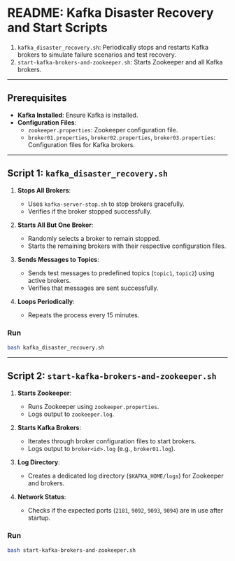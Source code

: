 # README: Kafka Disaster Recovery and Start Scripts


1. `kafka_disaster_recovery.sh`: Periodically stops and restarts Kafka brokers to simulate failure scenarios and test recovery.
2. `start-kafka-brokers-and-zookeeper.sh`: Starts Zookeeper and all Kafka brokers.

---

## Prerequisites

- **Kafka Installed**: Ensure Kafka is installed.
- **Configuration Files**:
    - `zookeeper.properties`: Zookeeper configuration file.
    - `broker01.properties`, `broker02.properties`, `broker03.properties`: Configuration files for Kafka brokers.

---

## Script 1: `kafka_disaster_recovery.sh`


1. **Stops All Brokers**:
    - Uses `kafka-server-stop.sh` to stop brokers gracefully.
    - Verifies if the broker stopped successfully.

2. **Starts All But One Broker**:
    - Randomly selects a broker to remain stopped.
    - Starts the remaining brokers with their respective configuration files.

3. **Sends Messages to Topics**:
    - Sends test messages to predefined topics (`topic1`, `topic2`) using active brokers.
    - Verifies that messages are sent successfully.

4. **Loops Periodically**:
    - Repeats the process every 15 minutes.

### Run

```bash
bash kafka_disaster_recovery.sh
```

---

## Script 2: `start-kafka-brokers-and-zookeeper.sh`

1. **Starts Zookeeper**:
    - Runs Zookeeper using `zookeeper.properties`.
    - Logs output to `zookeeper.log`.

2. **Starts Kafka Brokers**:
    - Iterates through broker configuration files to start brokers.
    - Logs output to `broker<id>.log` (e.g., `broker01.log`).

3. **Log Directory**:
    - Creates a dedicated log directory (`$KAFKA_HOME/logs`) for Zookeeper and brokers.

4. **Network Status**:
    - Checks if the expected ports (`2181`, `9092`, `9093`, `9094`) are in use after startup.

### Run

```bash
bash start-kafka-brokers-and-zookeeper.sh
```

